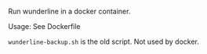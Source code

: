 Run wunderline in a docker container.

Usage: See Dockerfile

`wunderline-backup.sh` is the old script. Not used by docker.
